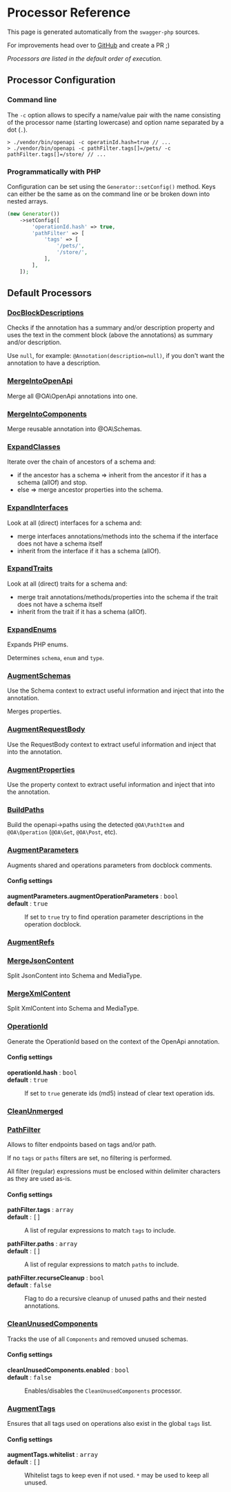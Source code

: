# Processor Reference

This page is generated automatically from the `swagger-php` sources.

For improvements head over to [GitHub](https://github.com/zircote/swagger-php) and create a PR ;)


*Processors are listed in the default order of execution.*

## Processor Configuration
### Command line
The `-c` option allows to specify a name/value pair with the name consisting
of the processor name (starting lowercase) and  option name separated by a dot (`.`).

```shell
> ./vendor/bin/openapi -c operatinId.hash=true // ...
> ./vendor/bin/openapi -c pathFilter.tags[]=/pets/ -c pathFilter.tags[]=/store/ // ...
```

### Programmatically with PHP
Configuration can be set using the `Generator::setConfig()` method. Keys can either be the same
as on the command line or be broken down into nested arrays.

```php
(new Generator())
    ->setConfig([
        'operationId.hash' => true,
        'pathFilter' => [
            'tags' => [
                '/pets/',
                '/store/',
            ],
        ],
    ]);
```


## Default Processors
### [DocBlockDescriptions](https://github.com/zircote/swagger-php/tree/master/src/Processors/DocBlockDescriptions.php)

Checks if the annotation has a summary and/or description property
and uses the text in the comment block (above the annotations) as summary and/or description.

Use `null`, for example: `@Annotation(description=null)`, if you don't want the annotation to have a description.
### [MergeIntoOpenApi](https://github.com/zircote/swagger-php/tree/master/src/Processors/MergeIntoOpenApi.php)

Merge all @OA\OpenApi annotations into one.
### [MergeIntoComponents](https://github.com/zircote/swagger-php/tree/master/src/Processors/MergeIntoComponents.php)

Merge reusable annotation into @OA\Schemas.
### [ExpandClasses](https://github.com/zircote/swagger-php/tree/master/src/Processors/ExpandClasses.php)

Iterate over the chain of ancestors of a schema and:
- if the ancestor has a schema
=> inherit from the ancestor if it has a schema (allOf) and stop.
- else
=> merge ancestor properties into the schema.
### [ExpandInterfaces](https://github.com/zircote/swagger-php/tree/master/src/Processors/ExpandInterfaces.php)

Look at all (direct) interfaces for a schema and:
- merge interfaces annotations/methods into the schema if the interface does not have a schema itself
- inherit from the interface if it has a schema (allOf).
### [ExpandTraits](https://github.com/zircote/swagger-php/tree/master/src/Processors/ExpandTraits.php)

Look at all (direct) traits for a schema and:
- merge trait annotations/methods/properties into the schema if the trait does not have a schema itself
- inherit from the trait if it has a schema (allOf).
### [ExpandEnums](https://github.com/zircote/swagger-php/tree/master/src/Processors/ExpandEnums.php)

Expands PHP enums.

Determines `schema`, `enum` and `type`.
### [AugmentSchemas](https://github.com/zircote/swagger-php/tree/master/src/Processors/AugmentSchemas.php)

Use the Schema context to extract useful information and inject that into the annotation.

Merges properties.
### [AugmentRequestBody](https://github.com/zircote/swagger-php/tree/master/src/Processors/AugmentRequestBody.php)

Use the RequestBody context to extract useful information and inject that into the annotation.
### [AugmentProperties](https://github.com/zircote/swagger-php/tree/master/src/Processors/AugmentProperties.php)

Use the property context to extract useful information and inject that into the annotation.
### [BuildPaths](https://github.com/zircote/swagger-php/tree/master/src/Processors/BuildPaths.php)

Build the openapi->paths using the detected `@OA\PathItem` and `@OA\Operation` (`@OA\Get`, `@OA\Post`, etc).
### [AugmentParameters](https://github.com/zircote/swagger-php/tree/master/src/Processors/AugmentParameters.php)

Augments shared and operations parameters from docblock comments.
#### Config settings
<dl>
  <dt><strong>augmentParameters.augmentOperationParameters</strong> : <span style="font-family: monospace;">bool</span></dt>
  <dt><strong>default</strong> : <span style="font-family: monospace;">true</span></dt>
  <dd><p>If set to <code>true</code> try to find operation parameter descriptions in the operation docblock.</p>  </dd>
</dl>


### [AugmentRefs](https://github.com/zircote/swagger-php/tree/master/src/Processors/AugmentRefs.php)


### [MergeJsonContent](https://github.com/zircote/swagger-php/tree/master/src/Processors/MergeJsonContent.php)

Split JsonContent into Schema and MediaType.
### [MergeXmlContent](https://github.com/zircote/swagger-php/tree/master/src/Processors/MergeXmlContent.php)

Split XmlContent into Schema and MediaType.
### [OperationId](https://github.com/zircote/swagger-php/tree/master/src/Processors/OperationId.php)

Generate the OperationId based on the context of the OpenApi annotation.
#### Config settings
<dl>
  <dt><strong>operationId.hash</strong> : <span style="font-family: monospace;">bool</span></dt>
  <dt><strong>default</strong> : <span style="font-family: monospace;">true</span></dt>
  <dd><p>If set to <code>true</code> generate ids (md5) instead of clear text operation ids.</p>  </dd>
</dl>


### [CleanUnmerged](https://github.com/zircote/swagger-php/tree/master/src/Processors/CleanUnmerged.php)


### [PathFilter](https://github.com/zircote/swagger-php/tree/master/src/Processors/PathFilter.php)

Allows to filter endpoints based on tags and/or path.

If no `tags` or `paths` filters are set, no filtering is performed.

All filter (regular) expressions must be enclosed within delimiter characters as they are used as-is.
#### Config settings
<dl>
  <dt><strong>pathFilter.tags</strong> : <span style="font-family: monospace;">array</span></dt>
  <dt><strong>default</strong> : <span style="font-family: monospace;">[]</span></dt>
  <dd><p>A list of regular expressions to match <code>tags</code> to include.</p>  </dd>
</dl>
<dl>
  <dt><strong>pathFilter.paths</strong> : <span style="font-family: monospace;">array</span></dt>
  <dt><strong>default</strong> : <span style="font-family: monospace;">[]</span></dt>
  <dd><p>A list of regular expressions to match <code>paths</code> to include.</p>  </dd>
</dl>
<dl>
  <dt><strong>pathFilter.recurseCleanup</strong> : <span style="font-family: monospace;">bool</span></dt>
  <dt><strong>default</strong> : <span style="font-family: monospace;">false</span></dt>
  <dd><p>Flag to do a recursive cleanup of unused paths and their nested annotations.</p>  </dd>
</dl>


### [CleanUnusedComponents](https://github.com/zircote/swagger-php/tree/master/src/Processors/CleanUnusedComponents.php)

Tracks the use of all <code>Components</code> and removed unused schemas.
#### Config settings
<dl>
  <dt><strong>cleanUnusedComponents.enabled</strong> : <span style="font-family: monospace;">bool</span></dt>
  <dt><strong>default</strong> : <span style="font-family: monospace;">false</span></dt>
  <dd><p>Enables/disables the <code>CleanUnusedComponents</code> processor.</p>  </dd>
</dl>


### [AugmentTags](https://github.com/zircote/swagger-php/tree/master/src/Processors/AugmentTags.php)

Ensures that all tags used on operations also exist in the global <code>tags</code> list.
#### Config settings
<dl>
  <dt><strong>augmentTags.whitelist</strong> : <span style="font-family: monospace;">array</span></dt>
  <dt><strong>default</strong> : <span style="font-family: monospace;">[]</span></dt>
  <dd><p>Whitelist tags to keep even if not used. <code>*</code> may be used to keep all unused.</p>  </dd>
</dl>


